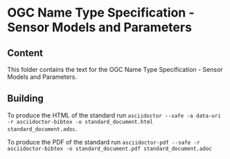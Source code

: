# OGC Name Type Specification - Sensor Models and Parameters

## Content

This folder contains the text for the OGC Name Type Specification - Sensor Models and Parameters.

## Building

To produce the HTML of the standard run `asciidoctor --safe -a data-uri -r asciidoctor-bibtex -o standard_document.html standard_document.adoc`.

To produce the PDF of the standard run `asciidoctor-pdf --safe -r asciidoctor-bibtex -o standard_document.pdf standard_document.adoc`
